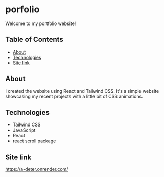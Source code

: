 # porfolio

Welcome to my portfolio website!

## Table of Contents

- [About](#about)
- [Technologies](#technologies)
- [Site link](#site-link)

## About

I created the website using React and Tailwind CSS. It's a simple website showcasing my recent projects with a little bit of CSS animations.

## Technologies

- Tailwind CSS
- JavaScript
- React
- react scroll package

## Site link

https://a-deter.onrender.com/
